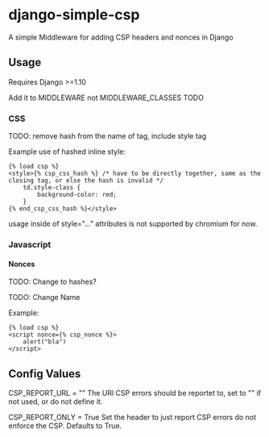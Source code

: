 # django-simple-csp

A simple Middleware for adding CSP headers and nonces in Django

## Usage

Requires Django >=1.10

Add it to MIDDLEWARE not MIDDLEWARE_CLASSES
TODO

### CSS

TODO: remove hash from the name of tag, include style tag

Example use of hashed inline style:

    {% load csp %}
    <style>{% csp_css_hash %} /* have to be directly together, same as the closing tag, or else the hash is invalid */
        td.style-class {
            background-color: red;
        }
    {% end_csp_css_hash %}</style>

usage inside of style="..." attributes is not supported by chromium for now.

### Javascript

#### Nonces

TODO: Change to hashes?

TODO: Change Name

Example:

    {% load csp %}
    <script nonce={% csp_nonce %}>
        alert("bla")
    </script>

## Config Values

CSP_REPORT_URL = ""
The URl CSP errors should be reportet to, set to "" if not used, or do not define it.

CSP_REPORT_ONLY = True
Set the header to just report CSP errors do not enforce the CSP. Defaults to True.